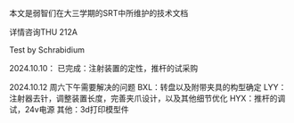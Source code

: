 本文是弱智们在大三学期的SRT中所维护的技术文档

详情咨询THU 212A

Test by Schrabidium

2024.10.10：
已完成：注射装置的定性，推杆的试采购

2024.10.12
周六下午需要解决的问题
BXL：转盘以及附带夹具的构型确定
LYY：注射器去针，调整装置长度，完善夹爪设计，以及其他细节优化
HYX：推杆的调试，24v电源
其他：3d打印模型件
